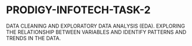 # PRODIGY-INFOTECH-TASK-2
DATA CLEANING AND EXPLORATORY DATA ANALYSIS (EDA). EXPLORING THE RELATIONSHIP BETWEEN VARIABLES AND IDENTIFY PATTERNS AND TRENDS IN THE DATA.
